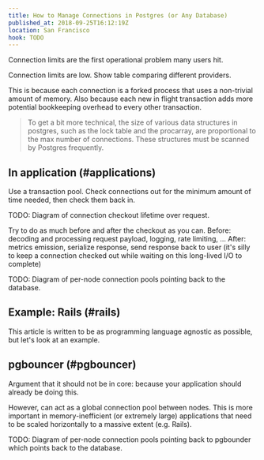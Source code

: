 ```yaml
---
title: How to Manage Connections in Postgres (or Any Database)
published_at: 2018-09-25T16:12:19Z
location: San Francisco
hook: TODO
---
```


Connection limits are the first operational problem many
users hit.

Connection limits are low. Show table comparing different
providers.

This is because each connection is a forked process that
uses a non-trivial amount of memory. Also because each new
in flight transaction adds more potential bookkeeping
overhead to every other transaction.

> To get a bit more technical, the size of various data structures in postgres, such as the lock table and the procarray, are proportional to the max number of connections. These structures must be scanned by Postgres frequently.

## In application (#applications)

Use a transaction pool. Check connections out for the
minimum amount of time needed, then check them back in.

TODO: Diagram of connection checkout lifetime over request.

Try to do as much before and after the checkout as you can.
Before: decoding and processing request payload, logging,
rate limiting, ... After: metrics emission, serialize
response, send response back to user (it's silly to keep a
connection checked out while waiting on this long-lived I/O
to complete)

TODO: Diagram of per-node connection pools pointing back to
the database.

## Example: Rails (#rails)

This article is written to be as programming language
agnostic as possible, but let's look at an example.

## pgbouncer (#pgbouncer)

Argument that it should not be in core: because your
application should already be doing this.

However, can act as a global connection pool between nodes.
This is more important in memory-inefficient (or extremely
large) applications that need to be scaled horizontally to
a massive extent (e.g. Rails).

TODO: Diagram of per-node connection pools pointing back to
pgbounder which points back to the database.



